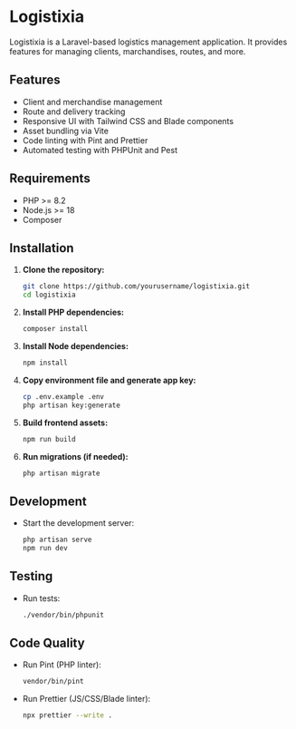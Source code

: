 # Logistixia

Logistixia is a Laravel-based logistics management application. It provides features for managing clients, marchandises, routes, and more.

## Features

- Client and merchandise management
- Route and delivery tracking
- Responsive UI with Tailwind CSS and Blade components
- Asset bundling via Vite
- Code linting with Pint and Prettier
- Automated testing with PHPUnit and Pest

## Requirements

- PHP >= 8.2
- Node.js >= 18
- Composer

## Installation

1. **Clone the repository:**
   ```sh
   git clone https://github.com/yourusername/logistixia.git
   cd logistixia
   ```

2. **Install PHP dependencies:**
   ```sh
   composer install
   ```

3. **Install Node dependencies:**
   ```sh
   npm install
   ```

4. **Copy environment file and generate app key:**
   ```sh
   cp .env.example .env
   php artisan key:generate
   ```

5. **Build frontend assets:**
   ```sh
   npm run build
   ```

6. **Run migrations (if needed):**
   ```sh
   php artisan migrate
   ```

## Development

- Start the development server:
  ```sh
  php artisan serve
  npm run dev
  ```

## Testing

- Run tests:
  ```sh
  ./vendor/bin/phpunit
  ```

## Code Quality

- Run Pint (PHP linter):
  ```sh
  vendor/bin/pint
  ```
- Run Prettier (JS/CSS/Blade linter):
  ```sh
  npx prettier --write .
  ```

